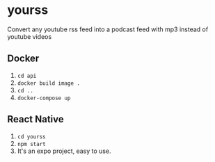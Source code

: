 # yourss
Convert any youtube rss feed into a podcast feed with mp3 instead of youtube videos

## Docker
1. `cd api`
2. `docker build image .`
3. `cd ..`
4. `docker-compose up`

## React Native
1. `cd yourss`
2. `npm start`
3. It's an expo project, easy to use.

